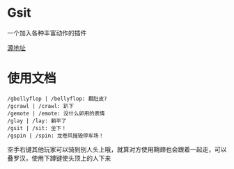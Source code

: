 # Gsit
一个加入各种丰富动作的插件

[源地址](https://www.spigotmc.org/resources/gsit-modern-sit-seat-and-chair-lay-and-crawl-plugin-1-13-1-20.62325/)

# 使用文档
```minecraft command
/gbellyflop | /bellyflop: 翻肚皮?
/gcrawl | /crawl: 趴下
/gemote | /emote: 没什么卵用的表情
/glay | /lay: 躺平了
/gsit | /sit: 坐下！
/gspin | /spin: 龙卷风摧毁停车场！
```
空手右键其他玩家可以骑到别人头上哦，就算对方使用鞘翅也会跟着一起走，可以叠罗汉，使用下蹲键使头顶上的人下来